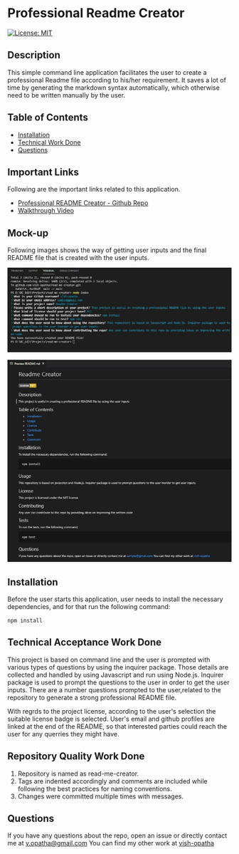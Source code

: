 # Professional Readme Creator

  [![License: MIT](https://img.shields.io/badge/License-MIT-yellow.svg)](https://opensource.org/licenses/MIT)
     
  ## Description
  This simple command line application facilitates the user to create a professional Readme file according to his/her requirement. It saves a lot of time by generating the markdown syntax automatically, which otherwise need to be written manually by the user. 
  
  ## Table of Contents
  * [Installation](#Installation)
  * [Technical Work Done](#Technical-Work-Done)
  * [Questions](#Questions)
  
  ## Important Links
  Following are the important links related to this application.
  * [Professional README Creator - Github Repo](https://github.com/vish-opatha/read-me-creator/)
  * [Walkthrough Video](https://drive.google.com/file/d/1yA7MzbWLxi6El60amc_qyMcDRM3ogJHW/view?usp=sharing)

  ## Mock-up
  Following images shows the way of getting user inputs and the final README file that is created with the user inputs.

  ![Command line input](./images/command-line.JPG)

  ![Final readme file](./images/readme-preview.JPG)  

  ## Installation
  Before the user starts this application, user needs to install the necessary dependencies, and for that run the following command:

  ```
  npm install 
  ```
  ## Technical Acceptance Work Done
  This project is based on command line and the user is prompted with various types of questions by using the inquirer package. Those details are collected and handled by using Javascript and run using Node.js. Inquirer package is used to prompt the questions to the user in order to get the user inputs. There are a number questions prompted to the user,related to the repository to generate a strong professional README file. 

  With regrds to the project license, according to the user's selection the suitable license badge is selected. User's email and github profiles are linked at the end of the README, so that interested parties could reach the user for any querries they might have.

  ## Repository Quality Work Done
  1. Repository is named as read-me-creator.
  2. Tags are indented accordingly and comments are included while following the best practices for naming conventions.
  3. Changes were committed multiple times with messages.

  ## Questions
  If you have any questions about the repo, open an issue or directly contact me at <v.opatha@gmail.com> You can find my other work at [vish-opatha](https://github.com/vish-opatha)